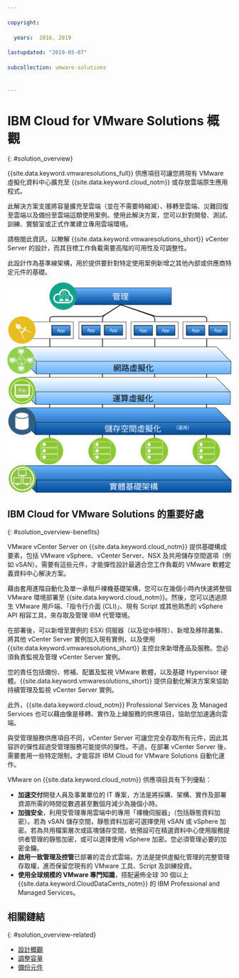 ```yaml
---

copyright:

  years:  2016, 2019

lastupdated: "2019-05-07"

subcollection: vmware-solutions


---
```


# IBM Cloud for VMware Solutions 概觀
{: #solution_overview}

{{site.data.keyword.vmwaresolutions_full}} 供應項目可讓您將現有 VMware 虛擬化資料中心擴充至 {{site.data.keyword.cloud_notm}} 或存放雲端原生應用程式。

此解決方案支援將容量擴充至雲端（並在不需要時縮減）、移轉至雲端、災難回復至雲端以及備份至雲端這類使用案例。使用此解決方案，您可以針對開發、測試、訓練、實驗室或正式作業建立專用雲端環境。

請檢閱此資訊，以瞭解 {{site.data.keyword.vmwaresolutions_short}} vCenter Server 的設計，而其目標工作負載需要高階的可用性及可調整性。

此設計作為基準線架構，用於提供要針對特定使用案例新增之其他內部或供應商特定元件的基礎。

![VMware on {{site.data.keyword.cloud_notm}} 概觀](../../images/vcsv4radiagrams-ra-variationsonatheme.svg "該解決方案虛擬化運算、網路和選用的儲存空間資源，以供可在其中執行應用程式的 VM 使用")

## IBM Cloud for VMware Solutions 的重要好處
{: #solution_overview-benefits}

VMware vCenter Server on {{site.data.keyword.cloud_notm}} 提供基礎構成要素，包括 VMware vSphere、vCenter Server、NSX 及共用儲存空間選項（例如 vSAN）。需要有這些元件，才能彈性設計最適合您工作負載的 VMware 軟體定義資料中心解決方案。

藉由套用進階自動化及單一承租戶裸機基礎架構，您可以在幾個小時內快速將整個 VMware 環境部署至 {{site.data.keyword.cloud_notm}}。然後，您可以透過原生 VMware 用戶端、「指令行介面 (CLI)」、現有 Script 或其他熟悉的 vSphere API 相容工具，來存取及管理 IBM 代管環境。

在部署後，可以新增至實例的 ESXi 伺服器（以及從中移除）、新增及移除叢集、將其他 vCenter Server 實例加入現有實例，以及使用 {{site.data.keyword.vmwaresolutions_short}} 主控台來新增產品及服務。您必須負責監視及管理 vCenter Server 實例。

您的責任包括備份、修補、配置及監視 VMware 軟體，以及基礎 Hypervisor 硬體。{{site.data.keyword.vmwaresolutions_short}} 提供自動化解決方案來協助持續管理及監視 vCenter Server 實例。

此外，{{site.data.keyword.cloud_notm}} Professional Services 及 Managed Services 也可以藉由像是移轉、實作及上線服務的供應項目，協助您加速邁向雲端。

與受管理服務供應項目不同，vCenter Server 可讓您完全存取所有元件，因此其容許的彈性超過受管理服務可能提供的彈性。不過，在部署 vCenter Server 後，需要套用一些特定限制，才能容許 IBM Cloud for VMware Solutions 自動化運作。

VMware on {{site.data.keyword.cloud_notm}} 供應項目具有下列優點：

* **加速交付**開發人員及事業單位的 IT 專案，方法是將採購、架構、實作及部署資源所需的時間從數週甚至數個月減少為幾個小時。
* **加強安全**，利用受管理專用雲端中的專用「裸機伺服器」（包括靜態資料加密）。若為 vSAN 儲存空間，靜態資料加密可選擇使用 vSAN 或 vSphere 加密。若為共用檔案層次或區塊儲存空間，依預設可在精選資料中心使用服務提供者管理的靜態加密，或可以選擇使用 vSphere 加密。您必須管理必要的加密金鑰。
* **啟用一致管理及控管**已部署的混合式雲端，方法是提供虛擬化管理的完整管理存取權，進而保留您現有的 VMware 工具、Script 及訓練投資。
* **使用全球規模的 VMware 專門知識**，搭配遍佈全球 30 個以上 {{site.data.keyword.CloudDataCents_notm}} 的 IBM Professional and Managed Services。

## 相關鏈結
{: #solution_overview-related}

* [設計概觀](/docs/services/vmwaresolutions/archiref/solution?topic=vmware-solutions-design_overview)
* [調整容量](/docs/services/vmwaresolutions/archiref/solution?topic=vmware-solutions-solution_scaling)
* [備份元件](/docs/services/vmwaresolutions/archiref/solution?topic=vmware-solutions-solution_backingup)
